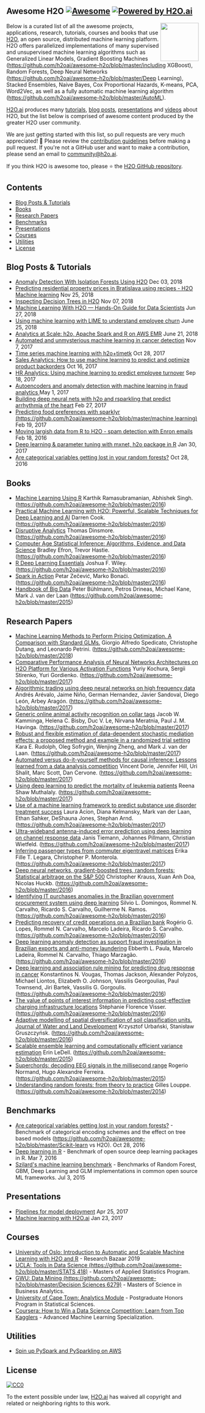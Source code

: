 ## Awesome H2O [![Awesome](https://cdn.rawgit.com/sindresorhus/awesome/d7305f38d29fed78fa85652e3a63e154dd8e8829/media/badge.svg)](https://github.com/sindresorhus/awesome) [![Powered by H2O.ai](https://img.shields.io/badge/powered%20by-h2oai-yellow.svg)](https://github.com/h2oai/)

[<img src="https://rawgit.com/h2oai/awesome-h2o/master/h2o_logo.png" align="right" width="100">](https://github.com/h2oai/h2o-3)

Below is a curated list of all the awesome projects, applications, research, tutorials, courses and books that use [H2O](https://github.com/h2oai/awesome-h2o/blob/master/https://github.com/h2oai/h2o-3), an open source, distributed machine learning platform.  H2O offers parallelized implementations of many supervised and unsupervised machine learning algorithms such as Generalized Linear Models, Gradient Boosting Machines (https://github.com/h2oai/awesome-h2o/blob/master/including XGBoost), Random Forests, Deep Neural Networks (https://github.com/h2oai/awesome-h2o/blob/master/Deep Learning), Stacked Ensembles, Naive Bayes, Cox Proportional Hazards, K-means, PCA, Word2Vec, as well as a fully automatic machine learning algorithm (https://github.com/h2oai/awesome-h2o/blob/master/AutoML).

[H2O.ai](http://www.h2o.ai/about/) produces many [tutorials](https://github.com/h2oai/h2o-tutorials), [blog posts](http://blog.h2o.ai/), [presentations](https://github.com/h2oai/h2o-meetups) and [videos](https://www.youtube.com/user/0xdata) about H2O, but the list below is comprised of awesome content produced by the greater H2O user community.

We are just getting started with this list, so pull requests are very much appreciated!  🙏  Please review the [contribution guidelines](https://github.com/h2oai/awesome-h2o/blob/master/contributing.md) before making a pull request.  If you're not a GitHub user and want to make a contribution, please send an email to community@h2o.ai.

If you think H2O is awesome too, please ⭐ the [H2O GitHub repository](https://github.com/h2oai/h2o-3/).

## Contents
- [Blog Posts & Tutorials](#blog-posts--tutorials)
- [Books](#books)
- [Research Papers](#research-papers)
- [Benchmarks](#benchmarks)
- [Presentations](#presentations)
- [Courses](#courses)
- [Utilities](#utilities)
- [License](#license)

## Blog Posts & Tutorials
- [Anomaly Detection With Isolation Forests Using H2O](https://dzone.com/articles/anomaly-detection-with-isolation-forests-using-h2o-1) Dec 03, 2018
- [Predicting residential property prices in Bratislava using recipes - H2O Machine learning](https://www.michal-kapusta.com/post/2018-11-02-predicting-residential-property-prices-in-bratislava-using-recipes-h2o-machine-learning-part-ii/) Nov 25, 2018
- [Inspecting Decision Trees in H2O](https://dzone.com/articles/inspecting-decision-trees-in-h2o) Nov 07, 2018
- [Machine Learning With H2O — Hands-On Guide for Data Scientists](https://dzone.com/articles/machine-learning-with-h2o-hands-on-guide-for-data) Jun 27, 2018
- [Using machine learning with LIME to understand employee churn](http://www.business-science.io/business/2018/06/25/lime-local-feature-interpretation.html) June 25, 2018
- [Analytics at Scale: h2o, Apache Spark and R on AWS EMR](https://redoakstrategic.com/h2oaws/) June 21, 2018
- [Automated and unmysterious machine learning in cancer detection](https://kkulma.github.io/2017-11-07-automated_machine_learning_in_cancer_detection/) Nov 7, 2017
- [Time series machine learning with h2o+timetk](http://www.business-science.io/code-tools/2017/10/28/demo_week_h2o.html) Oct 28, 2017
- [Sales Analytics: How to use machine learning to predict and optimize product backorders](http://www.business-science.io/business/2017/10/16/sales_backorder_prediction.html) Oct 16, 2017
- [HR Analytics: Using machine learning to predict employee turnover](http://www.business-science.io/business/2017/09/18/hr_employee_attrition.html) Sep 18, 2017
- [Autoencoders and anomaly detection with machine learning in fraud analytics ](https://shiring.github.io/machine_learning/2017/05/01/fraud) May 1, 2017
- [Building deep neural nets with h2o and rsparkling that predict arrhythmia of the heart](https://shiring.github.io/machine_learning/2017/02/27/h2o) Feb 27, 2017
- [Predicting food preferences with sparklyr (https://github.com/h2oai/awesome-h2o/blob/master/machine learning)](https://github.com/h2oai/awesome-h2o/blob/master/https://shiring.github.io/machine_learning/2017/02/19/food_spark) Feb 19, 2017
- [Moving largish data from R to H2O - spam detection with Enron emails](https://ellisp.github.io/blog/2017/02/18/svmlite) Feb 18, 2016
- [Deep learning & parameter tuning with mxnet, h2o package in R](http://blog.hackerearth.com/understanding-deep-learning-parameter-tuning-with-mxnet-h2o-package-in-r) Jan 30, 2017
- [Are categorical variables getting lost in your random forests?](http://roamanalytics.com/2016/10/28/are-categorical-variables-getting-lost-in-your-random-forests/) Oct 28, 2016

## Books

- [Machine Learning Using R](https://github.com/h2oai/awesome-h2o/blob/master/https://www.amazon.com/Machine-Learning-Using-Karthik-Ramasubramanian/dp/1484223330) Karthik Ramasubramanian, Abhishek Singh. (https://github.com/h2oai/awesome-h2o/blob/master/2016)
- [Practical Machine Learning with H2O: Powerful, Scalable Techniques for Deep Learning and AI](https://github.com/h2oai/awesome-h2o/blob/master/https://www.amazon.com/Practical-Machine-Learning-H2O-Techniques/dp/149196460X) Darren Cook. (https://github.com/h2oai/awesome-h2o/blob/master/2016)
- [Disruptive Analytics](https://github.com/h2oai/awesome-h2o/blob/master/http://link.springer.com/book/10.1007/978-1-4842-1311-7) Thomas Dinsmore. (https://github.com/h2oai/awesome-h2o/blob/master/2016)
- [Computer Age Statistical Inference: Algorithms, Evidence, and Data Science](https://github.com/h2oai/awesome-h2o/blob/master/https://web.stanford.edu/~hastie/CASI/) Bradley Efron, Trevor Hastie. (https://github.com/h2oai/awesome-h2o/blob/master/2016)
- [R Deep Learning Essentials](https://github.com/h2oai/awesome-h2o/blob/master/https://www.packtpub.com/big-data-and-business-intelligence/r-deep-learning-essentials) Joshua F. Wiley. (https://github.com/h2oai/awesome-h2o/blob/master/2016)
- [Spark in Action](https://github.com/h2oai/awesome-h2o/blob/master/https://www.manning.com/books/spark-in-action) Petar Zečević, Marko Bonaći. (https://github.com/h2oai/awesome-h2o/blob/master/2016)
- [Handbook of Big Data](https://github.com/h2oai/awesome-h2o/blob/master/https://www.crcpress.com/Handbook-of-Big-Data/Buhlmann-Drineas-Kane-van-der-Laan/p/book/9781482249071) Peter Bühlmann, Petros Drineas, Michael Kane, Mark J. van der Laan (https://github.com/h2oai/awesome-h2o/blob/master/2015)

## Research Papers

- [Machine Learning Methods to Perform Pricing Optimization.  A Comparison with Standard GLMs.](https://github.com/h2oai/awesome-h2o/blob/master/http://www.variancejournal.org/articlespress/articles/Machine-Spedicato.pdf) Giorgio Alfredo Spedicato, Christophe Dutang, and Leonardo Petrini. (https://github.com/h2oai/awesome-h2o/blob/master/2018)
- [Comparative Performance Analysis of Neural Networks Architectures on H2O Platform for Various Activation Functions](https://github.com/h2oai/awesome-h2o/blob/master/https://arxiv.org/abs/1707.04940) Yuriy Kochura, Sergii Stirenko, Yuri Gordienko. (https://github.com/h2oai/awesome-h2o/blob/master/2017)
- [Algorithmic trading using deep neural networks on high frequency data](https://github.com/h2oai/awesome-h2o/blob/master/https://link.springer.com/chapter/10.1007/978-3-319-66963-2_14) Andrés Arévalo, Jaime Niño, German Hernandez, Javier Sandoval, Diego León, Arbey Aragón. (https://github.com/h2oai/awesome-h2o/blob/master/2017)
- [Generic online animal activity recognition on collar tags](https://github.com/h2oai/awesome-h2o/blob/master/https://dl.acm.org/citation.cfm?id=3124407) Jacob W. Kamminga, Helena C. Bisby, Duc V. Le, Nirvana Meratnia, Paul J. M. Havinga. (https://github.com/h2oai/awesome-h2o/blob/master/2017)
- [Robust and flexible estimation of data-dependent stochastic mediation effects: a proposed method and example in a randomized trial setting](https://github.com/h2oai/awesome-h2o/blob/master/https://arxiv.org/pdf/1707.09021.pdf) Kara E. Rudolph, Oleg Sofrygin, Wenjing Zheng, and Mark J. van der Laan. (https://github.com/h2oai/awesome-h2o/blob/master/2017)
- [Automated versus do-it-yourself methods for causal inference: Lessons learned from a data analysis competition](https://github.com/h2oai/awesome-h2o/blob/master/https://arxiv.org/abs/1707.02641) Vincent Dorie, Jennifer Hill, Uri Shalit, Marc Scott, Dan Cervone. (https://github.com/h2oai/awesome-h2o/blob/master/2017)
- [Using deep learning to predict the mortality of leukemia patients](https://github.com/h2oai/awesome-h2o/blob/master/https://qspace.library.queensu.ca/bitstream/handle/1974/15929/Muthalaly_Reena%20S_201707_MSC.pdf) Reena Shaw Muthalaly. (https://github.com/h2oai/awesome-h2o/blob/master/2017)
- [Use of a machine learning framework to predict substance use disorder treatment success](https://github.com/h2oai/awesome-h2o/blob/master/http://journals.plos.org/plosone/article/file?id=10.1371/journal.pone.0175383&type=printable) Laura Acion, Diana Kelmansky, Mark van der Laan, Ethan Sahker, DeShauna Jones, Stephan Arnd. (https://github.com/h2oai/awesome-h2o/blob/master/2017)
- [Ultra-wideband antenna-induced error prediction using deep learning on channel response data](https://github.com/h2oai/awesome-h2o/blob/master/https://www.kn.e-technik.tu-dortmund.de/.cni-bibliography/publications/cni-publications/Tiemann2017a.pdf) Janis Tiemann, Johannes Pillmann, Christian Wietfeld. (https://github.com/h2oai/awesome-h2o/blob/master/2017)
- [Inferring passenger types from commuter eigentravel matrices](https://github.com/h2oai/awesome-h2o/blob/master/http://www.tandfonline.com/doi/abs/10.1080/21680566.2017.1291377?journalCode=ttrb20) Erika Fille T. Legara, Christopher P. Monterola. (https://github.com/h2oai/awesome-h2o/blob/master/2017)
- [Deep neural networks, gradient-boosted trees, random forests: Statistical arbitrage on the S&P 500](https://github.com/h2oai/awesome-h2o/blob/master/http://www.sciencedirect.com/science/article/pii/S0377221716308657) Christopher Krauss, Xuan Anh Doa, Nicolas Huckb. (https://github.com/h2oai/awesome-h2o/blob/master/2016)
- [Identifying IT purchases anomalies in the Brazilian government procurement system using deep learning](https://github.com/h2oai/awesome-h2o/blob/master/http://ieeexplore.ieee.org/document/7838233/?reload=true) Silvio L. Domingos, Rommel N. Carvalho, Ricardo S. Carvalho, Guilherme N. Ramos. (https://github.com/h2oai/awesome-h2o/blob/master/2016)
- [Predicting recovery of credit operations on a Brazilian bank](https://github.com/h2oai/awesome-h2o/blob/master/http://ieeexplore.ieee.org/abstract/document/7838243/) Rogério G. Lopes, Rommel N. Carvalho, Marcelo Ladeira, Ricardo S. Carvalho. (https://github.com/h2oai/awesome-h2o/blob/master/2016)
- [Deep learning anomaly detection as support fraud investigation in Brazilian exports and anti-money laundering](https://github.com/h2oai/awesome-h2o/blob/master/http://ieeexplore.ieee.org/abstract/document/7838276/) Ebberth L. Paula, Marcelo Ladeira, Rommel N. Carvalho, Thiago Marzagão. (https://github.com/h2oai/awesome-h2o/blob/master/2016)
- [Deep learning and association rule mining for predicting drug response in cancer](https://github.com/h2oai/awesome-h2o/blob/master/http://dx.doi.org/10.1101/070490) Konstantinos N. Vougas, Thomas Jackson, Alexander Polyzos, Michael Liontos, Elizabeth O. Johnson, Vassilis Georgoulias, Paul Townsend, Jiri Bartek, Vassilis G. Gorgoulis. (https://github.com/h2oai/awesome-h2o/blob/master/2016)
- [The value of points of interest information in predicting cost-effective charging infrastructure locations](https://github.com/h2oai/awesome-h2o/blob/master/http://www.rsm.nl/fileadmin/Images_NEW/ECFEB/The_value_of_points_of_interest_information.pdf) Stéphanie Florence Visser. (https://github.com/h2oai/awesome-h2o/blob/master/2016)
- [Adaptive modelling of spatial diversification of soil classification units. Journal of Water and Land Development](https://github.com/h2oai/awesome-h2o/blob/master/https://www.degruyter.com/downloadpdf/j/jwld.2016.30.issue-1/jwld-2016-0029/jwld-2016-0029.xml) Krzysztof Urbański, Stanisław Gruszczyńsk. (https://github.com/h2oai/awesome-h2o/blob/master/2016)
- [Scalable ensemble learning and computationally efficient variance estimation](https://github.com/h2oai/awesome-h2o/blob/master/http://www.stat.berkeley.edu/~ledell/papers/ledell-phd-thesis.pdf) Erin LeDell. (https://github.com/h2oai/awesome-h2o/blob/master/2015)
- [Superchords: decoding EEG signals in the millisecond range](https://github.com/h2oai/awesome-h2o/blob/master/https://dx.doi.org/10.7287/peerj.preprints.1265v1) Rogerio Normand, Hugo Alexandre Ferreira. (https://github.com/h2oai/awesome-h2o/blob/master/2015)
- [Understanding random forests: from theory to practice](https://github.com/h2oai/awesome-h2o/blob/master/https://github.com/glouppe/phd-thesis) Gilles Louppe. (https://github.com/h2oai/awesome-h2o/blob/master/2014)

## Benchmarks

- [Are categorical variables getting lost in your random forests?](https://github.com/h2oai/awesome-h2o/blob/master/http://roamanalytics.com/2016/10/28/are-categorical-variables-getting-lost-in-your-random-forests/) - Benchmark of categorical encoding schemes and the effect on tree based models (https://github.com/h2oai/awesome-h2o/blob/master/Scikit-learn vs H2O). Oct 28, 2016
- [Deep learning in R](http://www.rblog.uni-freiburg.de/2017/02/07/deep-learning-in-r/) - Benchmark of open source deep learning packages in R. Mar 7, 2016
- [Szilard's machine learning benchmark](https://github.com/szilard/benchm-ml) - Benchmarks of Random Forest, GBM, Deep Learning and GLM implementations in common open source ML frameworks. Jul 3, 2015

## Presentations

- [Pipelines for model deployment](https://www.slideshare.net/rocalabern/digital-origin-pipelines-for-model-deployment) Apr 25, 2017
- [Machine learning with H2O.ai](https://speakerdeck.com/szilard/machine-learning-with-h2o-dot-ai-la-h2o-meetup-at-at-and-t-jan-2017) Jan 23, 2017

## Courses

- [University of Oslo: Introduction to Automatic and Scalable Machine Learning with H2O and R](https://www.ub.uio.no/english/courses-events/events/all-libraries/2019/research-bazaar-2019.html) - Research Bazaar 2019
- [UCLA: Tools in Data Science (https://github.com/h2oai/awesome-h2o/blob/master/STATS 418)](https://github.com/h2oai/awesome-h2o/blob/master/https://github.com/szilard/teach-data-science-UCLA-master-appl-stats) - Masters of Applied Statistics Program.
- [GWU: Data Mining (https://github.com/h2oai/awesome-h2o/blob/master/Decision Sciences 6279)](https://github.com/h2oai/awesome-h2o/blob/master/https://github.com/jphall663/GWU_data_mining) - Masters of Science in Business Analytics.
- [University of Cape Town: Analytics Module](http://www.stats.uct.ac.za/stats/study/postgrad/honours) - Postgraduate Honors Program in Statistical Sciences.
- [Coursera: How to Win a Data Science Competition: Learn from Top Kagglers](https://www.coursera.org/learn/competitive-data-science) - Advanced Machine Learning Specialization.

## Utilities

- [Spin up PySpark and PySparkling on AWS](https://github.com/kcrandall/EMR_Spark_Automation)

## License

[![CC0](https://upload.wikimedia.org/wikipedia/commons/6/69/CC0_button.svg)](https://creativecommons.org/publicdomain/zero/1.0/)

To the extent possible under law, [H2O.ai](http://h2o.ai) has waived all copyright and related or neighboring rights to this work.
